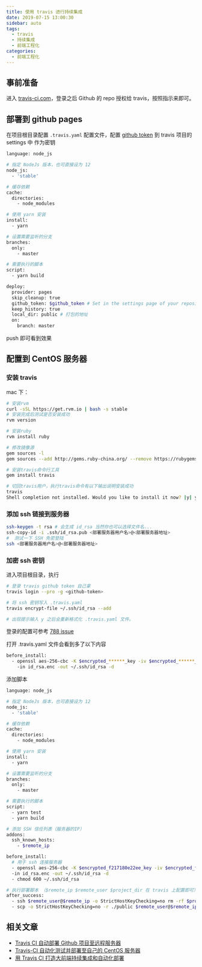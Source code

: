 ```yaml
---
title: 使用 travis 进行持续集成
date: 2019-07-15 13:00:30
sidebar: auto
tags:
  - travis
  - 持续集成
  - 前端工程化
categories:
  - 前端工程化
---
```


## 事前准备

进入 [travis-ci.com](https://travis-ci.com)，登录之后 Github 的 repo 授权给 travis，按照指示来即可。

## 部署到 github pages

在项目根目录配置 `.travis.yaml` 配置文件，配置 [github token](https://github.com/settings/tokens) 到 travis 项目的 settings 中 作为密钥

```bash
language: node_js

# 指定 NodeJs 版本，也可直接设为 12
node_js:
  - 'stable'

# 缓存依赖
cache:
  directories:
    - node_modules

# 使用 yarn 安装
install:
  - yarn

# 设置需要监听的分支
branches:
  only:
    - master

# 需要执行的脚本
script:
  - yarn build

deploy:
  provider: pages
  skip_cleanup: true
  github_token: $github_token # Set in the settings page of your repository, as a secure variable
  keep_history: true
  local_dir: public # 打包的地址
  on:
    branch: master
```

push 即可看到效果

## 配置到 CentOS 服务器

### 安装 travis

mac 下：

```bash
# 安装rvm
curl -sSL https://get.rvm.io | bash -s stable
# 安装完成后测试是否安装成功
rvm version

# 安装ruby
rvm install ruby

# 修改镜像源
gem sources -l
gem sources --add http://gems.ruby-china.org/ --remove https://rubygems.org/

# 安装travis命令行工具
gem install travis

# 切回travis用户，执行travis命令有以下输出说明安装成功
travis
Shell completion not installed. Would you like to install it now? |y| y...
```

### 添加 ssh 链接到服务器

```bash
ssh-keygen -t rsa # 会生成 id_rsa 当然你也可以选择文件名...
ssh-copy-id -i .ssh/id_rsa.pub <部署服务器用户名>@<部署服务器地址>
#  测试一下 SSH 免密登陆
ssh <部署服务器用户名>@<部署服务器地址>
```

### 加密 ssh 密钥

进入项目根目录，执行

```bash
# 登录 travis github token 自己拿
travis login --pro -g <github-token>

# 将 ssh 密钥写入 .travis.yaml
travis encrypt-file ~/.ssh/id_rsa --add

# 出现提示输入 y 之后会重新格式化 .travis.yaml 文件。
```

登录的配置可参考 [788 issue](https://github.com/travis-ci/travis.rb/issues/788#issuecomment-750927765)

打开 .travis.yaml 文件会看到多了以下内容

```bash
before_install:
  - openssl aes-256-cbc -K $encrypted_******_key -iv $encrypted_******_iv
    -in id_rsa.enc -out ~/.ssh/id_rsa -d
```

添加脚本

```bash
language: node_js

# 指定 NodeJs 版本，也可直接设为 12
node_js:
  - 'stable'

# 缓存依赖
cache:
  directories:
    - node_modules

# 使用 yarn 安装
install:
  - yarn

# 设置需要监听的分支
branches:
  only:
    - master

# 需要执行的脚本
script:
  - yarn test
  - yarn build

# 添加 SSH 信任列表（服务器的IP）
addons:
  ssh_known_hosts:
    - $remote_ip

before_install:
  # 用于 ssh 连接服务器
  - openssl aes-256-cbc -K $encrypted_f217180e22ee_key -iv $encrypted_f217180e22ee_iv
  -in id_rsa.enc -out ~/.ssh/id_rsa -d
  - chmod 600 ~/.ssh/id_rsa

# 执行部署脚本 （$remote_ip $remote_user $project_dir 在 travis 上配置即可）
after_success:
  - ssh $remote_user@$remote_ip -o StrictHostKeyChecking=no rm -rf $project_dir
  - scp -o StrictHostKeyChecking=no -r ./public $remote_user@$remote_ip:$project_dir
```

## 相关文章

- [Travis CI 自动部署 Github 项目至远程服务器](https://www.bluesdream.com/blog/travis-ci-auto-deployment-the-github-project-to-remote-server.html)
- [Travis-CI 自动化测试并部署至自己的 CentOS 服务器](https://juejin.cn/post/6844903570563858445)
- [用 Travis CI 打造大前端持续集成和自动化部署](https://juejin.cn/post/6844903808758185998)
